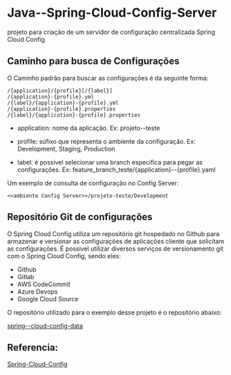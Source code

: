 # Java--Spring-Cloud-Config-Server

projeto para criação de um servidor de configuração centralizada Spring Cloud Config

## Caminho para busca de Configurações

O Caminho padrão para buscar as configurações é da seguinte forma:

```
/{application}/{profile}[/{label}]
/{application}-{profile}.yml
/{label}/{application}-{profile}.yml
/{application}-{profile}.properties
/{label}/{application}-{profile}.properties
```

- application: nome da aplicação. Ex: projeto--teste

- profile: súfixo que representa o ambiente da configuração. Ex: Development, Staging, Production

- label: é possivel selecionar uma branch especifica para pegar as configurações. Ex: feature_branch_teste/{application}--{profile}.yaml

Um exemplo de consulta de configuração no Config Server:

```
<<ambiente Config Server>>/projeto-teste/Development
```

## Repositório Git de configurações

O Spring Cloud Config utiliza um repositório git hospedado no Github para armazenar e versionar as configurações de aplicações cliente que solicitam as configurações.
É possivel utilizar diversos serviços de versionamento git com o Spring Cloud Config, sendo eles:

- Github
- Gitlab
- AWS CodeCommit
- Azure Devops
- Google Cloud Source

O repositório utilizado para o exemplo desse projeto é o repositório abaixo:

[spring--cloud-config-data]('https://github.com/lucas-silvs/spring--cloud-config-data')

## Referencia:

[Spring-Cloud-Config]("https://docs.spring.io/spring-cloud-config/docs/current/reference/html/#_spring_cloud_config_server")
